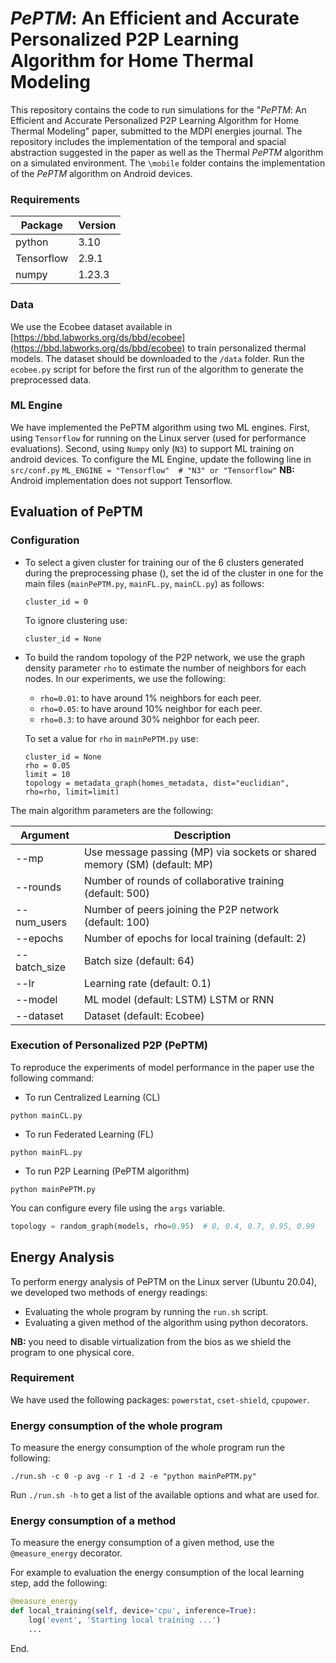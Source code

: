 # *PePTM*: An Efficient and Accurate Personalized P2P Learning Algorithm for Home Thermal Modeling

This repository contains the code to run simulations for the "*PePTM*: An Efficient and Accurate Personalized P2P Learning Algorithm for Home Thermal Modeling" paper, submitted to the MDPI energies journal.
The repository includes the implementation of the temporal and spacial abstraction suggested in the paper as well as the Thermal *PePTM* algorithm on a simulated environment. The `\mobile` folder contains the implementation of the *PePTM* algorithm on Android devices.

### Requirements

| Package     | Version |
|-------------|--------|
| python      | 3.10   |
| Tensorflow  | 2.9.1  |
| numpy       | 1.23.3 |

### Data

We use the Ecobee dataset available in [https://bbd.labworks.org/ds/bbd/ecobee](https://bbd.labworks.org/ds/bbd/ecobee) to train personalized thermal models. The dataset should be downloaded to the `/data` folder. Run the `ecobee.py` script for before the first run of the algorithm to generate the preprocessed data.

### ML Engine

We have implemented the PePTM algorithm using two ML engines. First, using `Tensorflow` for running on the Linux server (used for performance evaluations). Second, using `Numpy` only (`N3`) to support ML training on android devices.
To configure the ML Engine, update the following line in `src/conf.py` 
``
ML_ENGINE = "Tensorflow"  # "N3" or "Tensorflow"
``
**NB:** Android implementation does not support Tensorflow.

## Evaluation of PePTM 

### Configuration

- To select a given cluster for training our of the 6 clusters generated during the preprocessing phase (), set the id of the cluster in one for the main files (`mainPePTM.py`, `mainFL.py`, `mainCL.py`) as follows:

  ```
  cluster_id = 0
  ```

  To ignore clustering use:

  ```
  cluster_id = None
  ```

- To build the random topology of the P2P network, we use the graph density parameter `rho` to estimate the number of neighbors for each nodes. In our experiments, we use the following:

  - `rho=0.01`: to have around 1% neighbors for each peer.
  - `rho=0.05`: to have around 10% neighbor for each peer.
  - `rho=0.3`: to have around 30% neighbor for each peer.

  To set a value for `rho` in ``mainPePTM.py`` use:

  ```
  cluster_id = None
  rho = 0.05
  limit = 10
  topology = metadata_graph(homes_metadata, dist="euclidian", rho=rho, limit=limit)
  ```

  

The main algorithm parameters are the following:

| Argument     | Description                                                  |
| ------------ | ------------------------------------------------------------ |
| --mp         | Use message passing (MP) via sockets or shared memory (SM)  (default: MP) |
| --rounds     | Number of rounds of collaborative training (default: 500)    |
| --num_users  | Number of peers joining the P2P network (default: 100)       |
| --epochs     | Number of epochs for local training (default: 2)             |
| --batch_size | Batch size (default: 64)                                     |
| --lr         | Learning rate (default: 0.1)                                 |
| --model      | ML model (default: LSTM) LSTM or RNN                         |
| --dataset    | Dataset (default: Ecobee)                                    |

### Execution of Personalized P2P (PePTM)

To reproduce the experiments of model performance in the paper use the following command:

- To run Centralized Learning (CL)

`python mainCL.py`

- To run Federated Learning (FL)

`python mainFL.py`

- To run P2P Learning (PePTM algorithm)

`python mainPePTM.py`

You can configure every file using the `args` variable.

```python
topology = random_graph(models, rho=0.95)  # 0, 0.4, 0.7, 0.95, 0.99
```

## Energy Analysis

To perform energy analysis of PePTM on the Linux server (Ubuntu 20.04), we developed two methods of energy readings:

- Evaluating the whole program by running the `run.sh` script.
- Evaluating a given method of the algorithm using python decorators.

**NB:** you need to disable virtualization from the bios as we shield the program to one physical core.

### Requirement

We have used the following packages: `powerstat`, `cset-shield`, `cpupower`.

### Energy consumption of the whole program

To measure the energy consumption of the whole program run the following:

`./run.sh -c 0 -p avg -r 1 -d 2 -e "python mainPePTM.py"`

Run `./run.sh -h` to get a list of the available options and what are used for.

### Energy consumption of a method

To measure the energy consumption of a given method, use the `@measure_energy` decorator.

For example to evaluation the energy consumption of the local learning step, add the following: 

````python
@measure_energy
def local_training(self, device='cpu', inference=True):
	log('event', 'Starting local training ...')
	...
````

End.